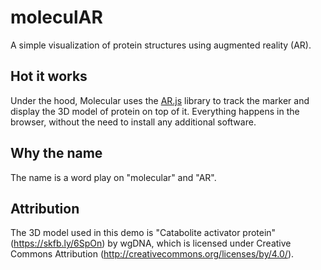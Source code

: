 # moleculAR

A simple visualization of protein structures using augmented reality (AR).

## Hot it works

Under the hood, Molecular uses the [AR.js](https://ar-js-org.github.io/AR.js-Docs/) library to track the marker and display the 3D model of protein on top of it. Everything happens in the browser, without the need to install any additional software.

## Why the name

The name is a word play on "molecular" and "AR".

## Attribution

The 3D model used in this demo is "Catabolite activator protein" (https://skfb.ly/6SpOn) by wgDNA, which is licensed under Creative Commons Attribution (http://creativecommons.org/licenses/by/4.0/).
